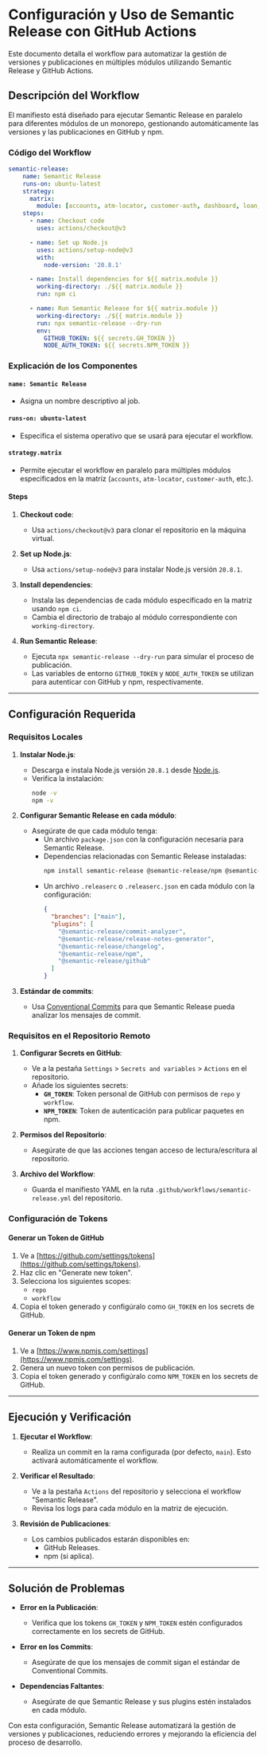 # Configuración y Uso de Semantic Release con GitHub Actions

Este documento detalla el workflow para automatizar la gestión de versiones y publicaciones en múltiples módulos utilizando Semantic Release y GitHub Actions.

## Descripción del Workflow

El manifiesto está diseñado para ejecutar Semantic Release en paralelo para diferentes módulos de un monorepo, gestionando automáticamente las versiones y las publicaciones en GitHub y npm.

### Código del Workflow
```yaml
semantic-release:
    name: Semantic Release
    runs-on: ubuntu-latest
    strategy:
      matrix:
        module: [accounts, atm-locator, customer-auth, dashboard, loan, nginx, transactions, ui]
    steps:
      - name: Checkout code
        uses: actions/checkout@v3

      - name: Set up Node.js
        uses: actions/setup-node@v3
        with:
          node-version: '20.8.1'

      - name: Install dependencies for ${{ matrix.module }}
        working-directory: ./${{ matrix.module }}
        run: npm ci

      - name: Run Semantic Release for ${{ matrix.module }}
        working-directory: ./${{ matrix.module }}
        run: npx semantic-release --dry-run
        env:
          GITHUB_TOKEN: ${{ secrets.GH_TOKEN }}
          NODE_AUTH_TOKEN: ${{ secrets.NPM_TOKEN }}
```

### Explicación de los Componentes

#### **`name: Semantic Release`**
- Asigna un nombre descriptivo al job.

#### **`runs-on: ubuntu-latest`**
- Especifica el sistema operativo que se usará para ejecutar el workflow.

#### **`strategy.matrix`**
- Permite ejecutar el workflow en paralelo para múltiples módulos especificados en la matriz (`accounts`, `atm-locator`, `customer-auth`, etc.).

#### **Steps**
1. **Checkout code**:
   - Usa `actions/checkout@v3` para clonar el repositorio en la máquina virtual.

2. **Set up Node.js**:
   - Usa `actions/setup-node@v3` para instalar Node.js versión `20.8.1`.

3. **Install dependencies**:
   - Instala las dependencias de cada módulo especificado en la matriz usando `npm ci`.
   - Cambia el directorio de trabajo al módulo correspondiente con `working-directory`.

4. **Run Semantic Release**:
   - Ejecuta `npx semantic-release --dry-run` para simular el proceso de publicación.
   - Las variables de entorno `GITHUB_TOKEN` y `NODE_AUTH_TOKEN` se utilizan para autenticar con GitHub y npm, respectivamente.

---

## Configuración Requerida

### Requisitos Locales

1. **Instalar Node.js**:
   - Descarga e instala Node.js versión `20.8.1` desde [Node.js](https://nodejs.org/).
   - Verifica la instalación:
     ```bash
     node -v
     npm -v
     ```

2. **Configurar Semantic Release en cada módulo**:
   - Asegúrate de que cada módulo tenga:
     - Un archivo `package.json` con la configuración necesaria para Semantic Release.
     - Dependencias relacionadas con Semantic Release instaladas:
       ```bash
       npm install semantic-release @semantic-release/npm @semantic-release/github --save-dev
       ```
     - Un archivo `.releaserc` o `.releaserc.json` en cada módulo con la configuración:
       ```json
       {
         "branches": ["main"],
         "plugins": [
           "@semantic-release/commit-analyzer",
           "@semantic-release/release-notes-generator",
           "@semantic-release/changelog",
           "@semantic-release/npm",
           "@semantic-release/github"
         ]
       }
       ```

3. **Estándar de commits**:
   - Usa [Conventional Commits](https://www.conventionalcommits.org/) para que Semantic Release pueda analizar los mensajes de commit.

### Requisitos en el Repositorio Remoto

1. **Configurar Secrets en GitHub**:
   - Ve a la pestaña `Settings` > `Secrets and variables` > `Actions` en el repositorio.
   - Añade los siguientes secrets:
     - **`GH_TOKEN`**: Token personal de GitHub con permisos de `repo` y `workflow`.
     - **`NPM_TOKEN`**: Token de autenticación para publicar paquetes en npm.

2. **Permisos del Repositorio**:
   - Asegúrate de que las acciones tengan acceso de lectura/escritura al repositorio.

3. **Archivo del Workflow**:
   - Guarda el manifiesto YAML en la ruta `.github/workflows/semantic-release.yml` del repositorio.

### Configuración de Tokens

#### Generar un Token de GitHub
1. Ve a [https://github.com/settings/tokens](https://github.com/settings/tokens).
2. Haz clic en "Generate new token".
3. Selecciona los siguientes scopes:
   - `repo`
   - `workflow`
4. Copia el token generado y configúralo como `GH_TOKEN` en los secrets de GitHub.

#### Generar un Token de npm
1. Ve a [https://www.npmjs.com/settings](https://www.npmjs.com/settings).
2. Genera un nuevo token con permisos de publicación.
3. Copia el token generado y configúralo como `NPM_TOKEN` en los secrets de GitHub.

---

## Ejecución y Verificación

1. **Ejecutar el Workflow**:
   - Realiza un commit en la rama configurada (por defecto, `main`). Esto activará automáticamente el workflow.

2. **Verificar el Resultado**:
   - Ve a la pestaña `Actions` del repositorio y selecciona el workflow "Semantic Release".
   - Revisa los logs para cada módulo en la matriz de ejecución.

3. **Revisión de Publicaciones**:
   - Los cambios publicados estarán disponibles en:
     - GitHub Releases.
     - npm (si aplica).

---

## Solución de Problemas

- **Error en la Publicación**:
  - Verifica que los tokens `GH_TOKEN` y `NPM_TOKEN` estén configurados correctamente en los secrets de GitHub.

- **Error en los Commits**:
  - Asegúrate de que los mensajes de commit sigan el estándar de Conventional Commits.

- **Dependencias Faltantes**:
  - Asegúrate de que Semantic Release y sus plugins estén instalados en cada módulo.

Con esta configuración, Semantic Release automatizará la gestión de versiones y publicaciones, reduciendo errores y mejorando la eficiencia del proceso de desarrollo.


